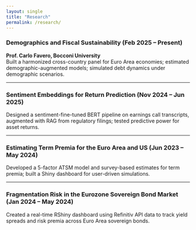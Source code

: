 ```yaml
---
layout: single
title: "Research"
permalink: /research/
---
```


### Demographics and Fiscal Sustainability (Feb 2025 – Present)
**Prof. Carlo Favero, Bocconi University**  
Built a harmonized cross-country panel for Euro Area economies; estimated demographic-augmented models; simulated debt dynamics under demographic scenarios.

---

### Sentiment Embeddings for Return Prediction (Nov 2024 – Jun 2025)
Designed a sentiment-fine-tuned BERT pipeline on earnings call transcripts, augmented with RAG from regulatory filings; tested predictive power for asset returns.

---

### Estimating Term Premia for the Euro Area and US (Jun 2023 – May 2024)
Developed a 5-factor ATSM model and survey-based estimates for term premia; built a Shiny dashboard for user-driven simulations.

---

### Fragmentation Risk in the Eurozone Sovereign Bond Market (Jan 2024 – May 2024)
Created a real-time RShiny dashboard using Refinitiv API data to track yield spreads and risk premia across Euro Area sovereign bonds.
